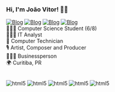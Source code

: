 ### Hi, I'm João Vitor! ✌🏼

[![Blog](https://img.shields.io/badge/Instagram-E4405F?style=for-the-badge&logo=instagram&logoColor=white)](https://instagram.com/p_erry)
[![Blog](https://img.shields.io/badge/Twitch-9146FF?style=for-the-badge&logo=twitch&logoColor=white)](https://www.twitch.tv/perryzera_)
[![Blog](https://img.shields.io/badge/LinkedIn-0077B5?style=for-the-badge&logo=linkedin&logoColor=white)](https://www.linkedin.com/in/joao-vitor-perry-tulio/)
[![Blog](https://img.shields.io/badge/Twitter-1DA1F2?style=for-the-badge&logo=twitter&logoColor=white)](https://twitter.com/vulgo_perry)
<br/>
👨🏽‍🎓 Computer Science Student (6/8)<br>
🧑🏾‍💻 IT Analyst<br>
📱 Computer Technician<br>
🎙️ Artist, Composer and Producer <br>
👨🏽‍💼 Businessperson <br>
🌍 Curitiba, PR <br>

<div style="display:inline_block"></br>
<img align="center" alt="html5" src="https://img.shields.io/badge/HTML5-E34F26?style=for-the-badge&logo=html5&logoColor=white"/>
<img align="center" alt="html5" src="https://img.shields.io/badge/Python-3776AB?style=for-the-badge&logo=python&logoColor=white"/>
<img align="center" alt="html5" src="https://img.shields.io/badge/CSS-239120?&style=for-the-badge&logo=css3&logoColor=white"/>
<img align="center" alt="html5" src="https://img.shields.io/badge/JavaScript-F7DF1E?style=for-the-badge&logo=javascript&logoColor=black"/>
<img align="center" alt="html5" src="https://img.shields.io/badge/C-00599C?style=for-the-badge&logo=c&logoColor=white"/>
</div>
